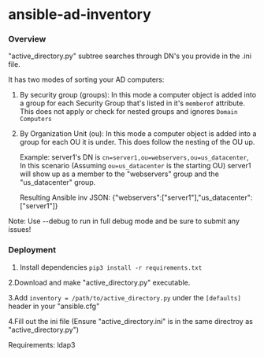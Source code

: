 # ansible-ad-inventory


### Overview
"active_directory.py" subtree searches through DN's you provide in the .ini file.

It has two modes of sorting your AD computers:

1. By security group (groups):
	In this mode a computer object is added into a group for each Security Group that's listed in it's `memberof` attribute.
	This does not apply or check for nested groups and ignores `Domain Computers`

2. By Organization Unit (ou):
	In this mode a computer object is added into a group for each OU it is under.
	This does follow the nesting of the OU up.
	
	Example:
		server1's DN is `cn=server1,ou=webservers,ou=us_datacenter`, In this scenario (Assuming `ou=us_datacenter` is the starting OU)
		server1 will show up as a member to the "webservers" group and the "us_datacenter" group.
		
	Resulting Ansible inv JSON: {"webservers":["server1"],"us_datacenter":["server1"]}

Note: Use --debug to run in full debug mode and be sure to submit any issues!

### Deployment

1. Install dependencies `pip3 install -r requirements.txt`

2.Download and make "active_directory.py" executable.

3.Add `inventory = /path/to/active_directory.py` under the `[defaults]` header in your "ansible.cfg"

4.Fill out the ini file (Ensure "active_directory.ini" is in the same directroy as "active_directory.py")


Requirements:
	ldap3
